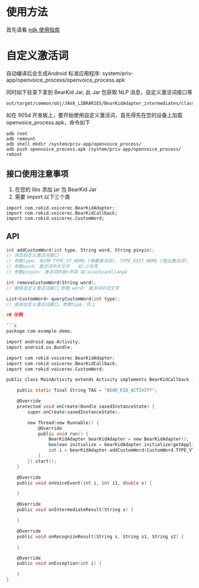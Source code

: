 # 使用方法

首先请看 [ndk 使用指南](https://developer-forum.rokid.com/t/topic/97)

# 自定义激活词

自动编译后会生成Android 标准应用程序: system/priv-app/openvoice_process/openvoice_process.apk

同时如下⽬录下拿到 BearKid Jar, 此 Jar 包获取 NLP 消息，自定义激活词接口等
```
out/target/common/obj/JAVA_LIBRARIES/BearKidAdapter_intermediates/classes.jar
```

如在 905d 开发板上，要开始使用自定义激活词，首先得先在您的设备上加载openvoice_process.apk，命令如下
```
adb root
adb remount
adb shell mkdir /system/priv-app/openvoice_process/
adb push openvoice_process.apk /system/priv-app/openvoice_process/
reboot
```
## 接口使用注意事项

1. 在您的 libs 添加 jar 包 BearKid Jar
2. 需要 import 以下三个类

```
import com.rokid.voicerec.BearKidAdapter;
import com.rokid.voicerec.BearKidCallback;
import com.rokid.voicerec.CustomWord;
```

## API

```c
int addCustomWord(int type, String word, String pinyin);
// 添加自定义激活词接口
// 参数type: 有3种 TYPE_VT_WORD (唤醒激活词), TYPE_EXIT_WORD (推出激活词), TYPE_HOT_WORD (热词激活词）
// 参数word: 激活词中文文字   如:小月亮
// 参数pinyin: 激活词拼音+声调 如:xiao3yue4liang4

int removeCustomWord(String word);
// 删除自定义激活词接口,参数 word: 激活词中文文字

List<CustomWord> queryCustomWord(int type);
// 查询自定义激活词接口，参数type：同上

## 示例

```c
package com.example.demo;

import android.app.Activity;
import android.os.Bundle;

import com.rokid.voicerec.BearKidAdapter;
import com.rokid.voicerec.BearKidCallback;
import com.rokid.voicerec.CustomWord;

public class MainActivity extends Activity implements BearKidCallback {

    public static final String TAG = "BEAR_KID_ACTIVITY";

    @Override
    protected void onCreate(Bundle savedInstanceState) {
        super.onCreate(savedInstanceState);

        new Thread(new Runnable() {
            @Override
            public void run() {
                BearKidAdapter bearKidAdapter = new BearKidAdapter();
                boolean initialize = bearKidAdapter.initialize(getApplicationContext(), "com.rokid.openvoice.VoiceService", MainActivity.this);
                int i = bearKidAdapter.addCustomWord(CustomWord.TYPE_VT_WORD, "小月亮", "xiao3yue4liang4");
            }
        }).start();
    }

    @Override
    public void onVoiceEvent(int i, int i1, double v) {

    }

    @Override
    public void onIntermediateResult(String s) {

    }

    @Override
    public void onRecognizeResult(String s, String s1, String s2) {

    }

    @Override
    public void onException(int i) {

    }
}

```


